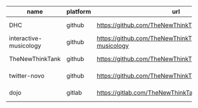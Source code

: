 | name | platform | url | description | stars | creation_date |
|-----|-----|-----|-----|-----|-----|
| DHC | github | https://github.com/TheNewThinkTank/DHC | None | 2 | 2021-09-14T20:40:12Z |
| interactive-musicology | github | https://github.com/TheNewThinkTank/interactive-musicology | None | 1 | 2023-04-09T17:19:20Z |
| TheNewThinkTank | github | https://github.com/TheNewThinkTank/TheNewThinkTank | None | 0 | 2020-08-21T18:08:59Z |
| twitter-novo | github | https://github.com/TheNewThinkTank/twitter-novo | None | 2 | 2020-08-26T19:10:18Z |
| dojo | gitlab | https://gitlab.com/TheNewThinkTank/dojo |  | 1 | 2022-10-09T11:40:43.986Z |
